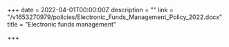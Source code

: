 +++
date = 2022-04-01T00:00:00Z
description = ""
link = "/v1653270979/policies/Electronic_Funds_Management_Policy_2022.docx"
title = "Electronic funds management"

+++
